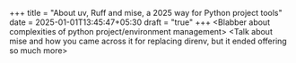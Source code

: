 +++
title = "About uv, Ruff and mise, a 2025 way for Python project tools"
date = 2025-01-01T13:45:47+05:30
draft = "true"
+++
<Blabber about complexities of python project/environment management>
<Blabber about existing workflow>
<Talk about uv>
<Showcase how you have set it up Django project>
<Talk about Ruff>
<Showcase how you have set it in pre-commit and github ci>
<Talk about mise and how you came across it for replacing direnv, but it ended offering so much more>
<Research a bit more on its benefits>
<Showcase how you have set it up>
<Concluding remarks>
